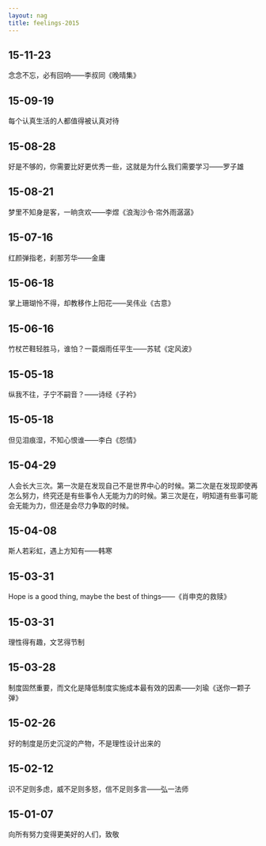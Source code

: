```yaml
---
layout: nag
title: feelings-2015
---
```


## 15-11-23

念念不忘，必有回响——李叔同《晚晴集》

## 15-09-19

每个认真生活的人都值得被认真对待

## 15-08-28

好是不够的，你需要比好更优秀一些，这就是为什么我们需要学习——罗子雄


## 15-08-21

梦里不知身是客，一晌贪欢——李煜《浪淘沙令·帘外雨潺潺》


## 15-07-16

红颜弹指老，刹那芳华——金庸


## 15-06-18

掌上珊瑚怜不得，却教移作上阳花——吴伟业《古意》


## 15-06-16

竹杖芒鞋轻胜马，谁怕？一蓑烟雨任平生——苏轼《定风波》


## 15-05-18

纵我不往，子宁不嗣音？——诗经《子衿》


## 15-05-18

但见泪痕湿，不知心恨谁——李白《怨情》


## 15-04-29

人会长大三次。第一次是在发现自己不是世界中心的时候。第二次是在发现即使再怎么努力，终究还是有些事令人无能为力的时候。第三次是在，明知道有些事可能会无能为力，但还是会尽力争取的时候。


## 15-04-08

斯人若彩虹，遇上方知有——韩寒


## 15-03-31

Hope is a good thing, maybe the best of things——《肖申克的救赎》


## 15-03-31

理性得有趣，文艺得节制


## 15-03-28

制度固然重要，而文化是降低制度实施成本最有效的因素——刘瑜《送你一颗子弹》


## 15-02-26

好的制度是历史沉淀的产物，不是理性设计出来的


## 15-02-12

识不足则多虑，威不足则多怒，信不足则多言——弘一法师


## 15-01-07

向所有努力变得更美好的人们，致敬
